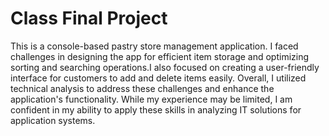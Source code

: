 # Class Final Project

This is a console-based pastry store management application. I faced challenges in designing the app for efficient item storage and optimizing sorting and searching operations.I also focused on creating a user-friendly interface for customers to add and delete items easily. Overall, I utilized technical analysis to address these challenges and enhance the application's functionality. While my experience may be limited, I am confident in my ability to apply these skills in analyzing IT solutions for application systems.